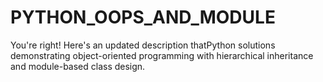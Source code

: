 # PYTHON_OOPS_AND_MODULE
You're right! Here's an updated description thatPython solutions demonstrating object-oriented programming with hierarchical inheritance and module-based class design.
